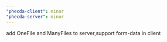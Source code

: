 ```yaml
---
"phecda-client": minor
"phecda-server": minor
---
```


add OneFile and ManyFiles to server,support form-data in client
